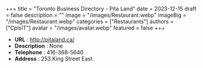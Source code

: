 +++
title = "Toronto Business Directory - Pita Land"
date = 2023-12-15
draft = false
description = ""
image = "/images/Restaurant.webp"
imageBig = "/images/Restaurant.webp"
categories = ["Restaurants"]
authors = ["CplsIT"]
avatar = "/images/avatar.webp"
featured = false
+++


* **URL** :  http://pitaland.ca/
* **Description** : None
* **Telephone** : 416-368-5640
* **Address** : 253 King Street East